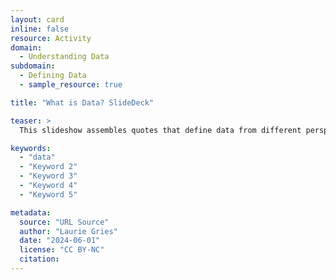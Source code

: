 ```yaml
---
layout: card
inline: false
resource: Activity
domain:
  - Understanding Data
subdomain:
  - Defining Data
  - sample_resource: true

title: "What is Data? SlideDeck"

teaser: >
  This slideshow assembles quotes that define data from different perspectives, sources, and fields of inquiry.

keywords:
  - "data"
  - "Keyword 2"
  - "Keyword 3"
  - "Keyword 4"
  - "Keyword 5"

metadata:
  source: "URL Source"
  author: "Laurie Gries"
  date: "2024-06-01"
  license: "CC BY-NC"
  citation: 
---
```

